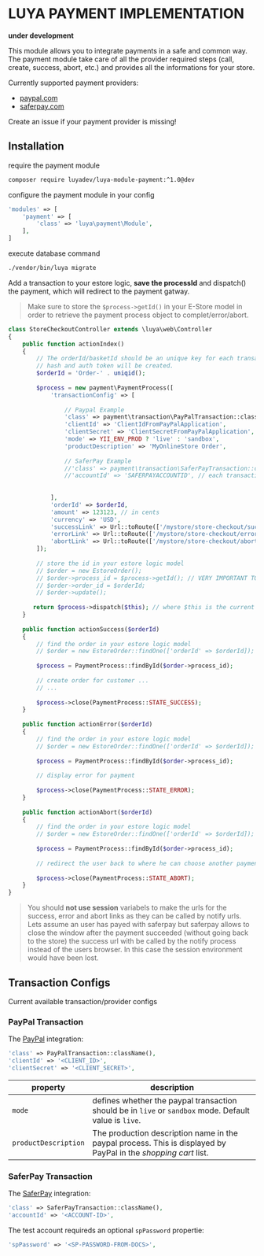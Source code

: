 LUYA PAYMENT IMPLEMENTATION
===========================

**under development**

This module allows you to integrate payments in a safe and common way. The payment module take care of all the provider required steps (call, create, success, abort, etc.) and provides all the informations for your store.

Currently supported payment providers:

+ [paypal.com](http://paypal.com)
+ [saferpay.com](http://saferpay.com)

Create an issue if your payment provider is missing!

Installation
---

require the payment module

```sh
composer require luyadev/luya-module-payment:^1.0@dev
```

configure the payment module in your config

```php
'modules' => [
    'payment' => [
        'class' => 'luya\payment\Module',
    ],
]
```

execute database command

```sh
./vendor/bin/luya migrate
```

Add a transaction to your estore logic, **save the processId** and dispatch() the payment, which will redirect to the payment gatway.

> Make sure to store the `$process->getId()` in your E-Store model in order to retrieve the payment process object to complet/error/abort.

```php
class StoreCheckoutController extends \luya\web\Controller
{
    public function actionIndex()
    {
        // The orderId/basketId should be an unique key for each transaction. based on this key the transacton
        // hash and auth token will be created.
        $orderId = 'Order-' . uniqid();
        
        $process = new payment\PaymentProcess([
            'transactionConfig' => [
            
                // Paypal Example
                'class' => payment\transaction\PayPalTransaction::className(),
                'clientId' => 'ClientIdFromPayPalApplication',
                'clientSecret' => 'ClientSecretFromPayPalApplication',
                'mode' => YII_ENV_PROD ? 'live' : 'sandbox',
                'productDescription' => 'MyOnlineStore Order',
            
                // SaferPay Example
                //'class' => payment\transaction\SaferPayTransaction::className(),
                //'accountId' => 'SAFERPAYACCOUNTID', // each transaction can have specific attributes, saferpay requires an accountId',
                
                
            ],
            'orderId' => $orderId,
            'amount' => 123123, // in cents
            'currency' => 'USD',
            'successLink' => Url::toRoute(['/mystore/store-checkout/success', 'orderId' => $orderId], true), // user has paid successfull
            'errorLink' => Url::toRoute(['/mystore/store-checkout/error', 'orderId' => $orderId], true), // user got a payment error
            'abortLink' => Url::toRoute(['/mystore/store-checkout/abort', 'orderId' => $orderId], true), // user has pushed the back button
        ]);
       
        // store the id in your estore logic model
        // $order = new EstoreOrder();
        // $order->process_id = $process->getId(); // VERY IMPORTANT TO RESTORE THE PROCESS.
        // $order->order_id = $orderId;
        // $order->update();
        
       return $process->dispatch($this); // where $this is the current controller environment
    }
    
    public function actionSuccess($orderId)
    {
        // find the order in your estore logic model
        // $order = new EstoreOrder::findOne(['orderId' => $orderId]); // make sure you have a flag which ensures the state of the order (success = 0)
        
        $process = PaymentProcess::findById($order->process_id);
        
        // create order for customer ...
        // ...
        
        $process->close(PaymentProcess::STATE_SUCCESS);
    }
    
    public function actionError($orderId)
    {
        // find the order in your estore logic model
        // $order = new EstoreOrder::findOne(['orderId' => $orderId]); // make sure you have a flag which ensures the state of the order (success != 1)
        
        $process = PaymentProcess::findById($order->process_id);
        
        // display error for payment
        
        $process->close(PaymentProcess::STATE_ERROR);
    }
    
    public function actionAbort($orderId)
    {
        // find the order in your estore logic model
        // $order = new EstoreOrder::findOne(['orderId' => $orderId]); // make sure you have a flag which ensures the state of the order (success != 1)
        
        $process = PaymentProcess::findById($order->process_id);
        
        // redirect the user back to where he can choose another payment.
        
        $process->close(PaymentProcess::STATE_ABORT);
    }
}
```

> You should **not use session** variabels to make the urls for the success, error and abort links as they can be called by notify urls. Lets assume an user has payed with saferpay but saferpay allows to close the window after the payment succeeded (without going back to the store) the success url with be called by the notify process instead of the users browser. In this case the session environment would have been lost.

Transaction Configs
---

Current available transaction/provider configs

### PayPal Transaction

The [PayPal](https://paypal.com) integration:

```php
'class' => PayPalTransaction::className(),
'clientId' => '<CLIENT_ID>',
'clientSecret' => '<CLIENT_SECRET>',
```


|property   |description
|---        |---
|`mode`    |defines whether the paypal transaction should be in `live` or `sandbox` mode. Default value is `live`.
|`productDescription`|The production description name in the paypal process. This is displayed by PayPal in the *shopping cart* list.


### SaferPay Transaction

The [SaferPay](https://saferpay.com) integration:

```php
'class' => SaferPayTransaction::className(),
'accountId' => '<ACCOUNT-ID>',
```

The test account requireds an optional `spPassword` propertie:

```php
'spPassword' => '<SP-PASSWORD-FROM-DOCS>',
```
